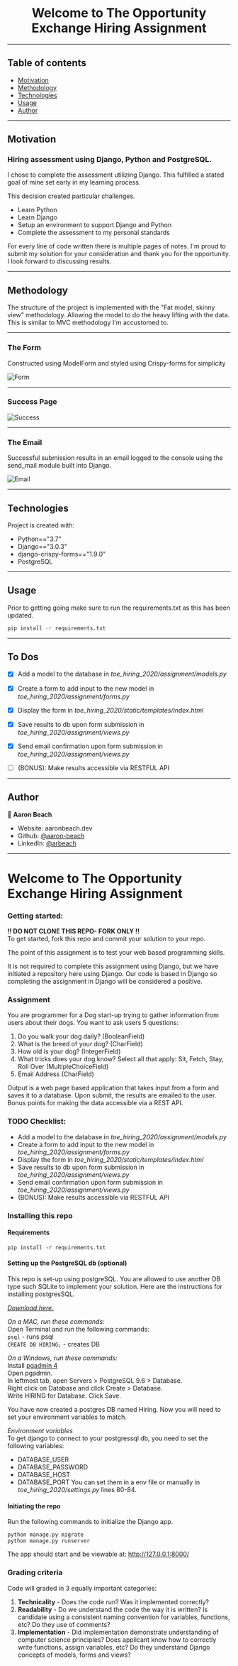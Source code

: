 <h1 align="center">Welcome to The Opportunity Exchange Hiring Assignment</h1>

---
## Table of contents
* [Motivation](#motivation)
* [Methodology](#methodology)
* [Technologies](#technologies)
* [Usage](#Usage)
* [Author](#author)



---
## Motivation


### Hiring assessment using Django, Python and PostgreSQL. 

I chose to complete the assessment utilizing Django. This fulfilled a stated goal of mine set early in my learning process.

This decision created particular challenges. 
- Learn Python
- Learn Django
- Setup an environment to support Django and Python
- Complete the assessment to my personal standards

For every line of code written there is multiple pages of notes. I'm proud to submit my solution for your consideration and thank you for the opportunity. I look forward to discussing results. 

---
## Methodology


The structure of the project is implemented with the "Fat model, skinny view" methodology. Allowing the model to do the heavy lifting with the data. This is similar to MVC methodology I'm accustomed to. 

---
### The Form


Constructed using ModelForm and styled using Crispy-forms for simplicity

![Form](https://github.com/aaron-beach/TOE_assessment/blob/master/images/Form.png)

---
### Success Page


![Success](https://github.com/aaron-beach/TOE_assessment/blob/master/images/Success_message.png)

---
### The Email


Successful submission results in an email logged to the console using the send_mail module built into Django.

![Email](https://github.com/aaron-beach/TOE_assessment/blob/master/images/Email_results.png)

---
## Technologies


Project is created with:

- Python=="3.7"
- Django=="3.0.3"
- django-crispy-forms=="1.9.0"
- PostgreSQL

---
## Usage


Prior to getting going make sure to run the requirements.txt as this has been updated.
```sh
pip install -r requirements.txt
```

---
## To Dos

- [x] Add a model to the database in _toe_hiring_2020/assignment/models.py_
- [x] Create a form to add input to the new model in _toe_hiring_2020/assignment/forms.py_
- [x] Display the form in _toe_hiring_2020/static/templates/index.html_
- [x] Save results to db upon form submission in _toe_hiring_2020/assignment/views.py_
- [x] Send email confirmation upon form submission in _toe_hiring_2020/assignment/views.py_
- [ ] (BONUS): Make results accessible via RESTFUL API


---
## Author

👤 **Aaron Beach**

* Website: aaronbeach.dev
* Github: [@aaron-beach](https://github.com/aaron-beach)
* LinkedIn: [@arbeach](https://linkedin.com/in/arbeach)

---
# Welcome to The Opportunity Exchange Hiring Assignment


### Getting started:  
**!! DO NOT CLONE THIS REPO- FORK ONLY !!**  
To get started, fork this repo and commit your solution to your repo.

The point of this assignment is to test your web based programming skills.

It is not required to complete this assignment using Django, but we have initiated a repository here using Django. Our code is based in Django so completing the assignment in Django will be considered a positive.

### Assignment

You are programmer for a Dog start-up trying to gather information from users about their dogs. You want to ask users 5 questions:

1. Do you walk your dog daily?  (BooleanField)
2. What is the breed of your dog? (CharField)
3. How old is your dog? (IntegerField)
4. What tricks does your dog know? Select all that apply: Sit, Fetch, Stay, Roll Over (MultipleChoiceField)
5. Email Address (CharField)

Output is a web page based application that takes input from a form and saves it to a database. Upon submit, the results are emailed to the user. Bonus points for making the data accessible via a REST API.


### TODO Checklist:
* Add a model to the database in _toe_hiring_2020/assignment/models.py_
* Create a form to add input to the new model in _toe_hiring_2020/assignment/forms.py_
* Display the form in _toe_hiring_2020/static/templates/index.html_
* Save results to db upon form submission in _toe_hiring_2020/assignment/views.py_
* Send email confirmation upon form submission in _toe_hiring_2020/assignment/views.py_
* (BONUS): Make results accessible via RESTFUL API


### Installing this repo
#### **Requirements**  
`pip install -r requirements.txt`

#### **Setting up the PostgreSQL db (optional)**  
This repo is set-up using postgreSQL. You are allowed to use another DB type such SQLite to implement your solution. Here are the instructions for installing postgresSQL.  

[_Download here._](https://www.postgresql.org/)

_On a MAC, run these commands:_     
Open Terminal and run the following commands:  
`psql` - runs psql   
`CREATE DB HIRING;` - creates DB    

_On a Windows, run these commands:_     
Install [pgadmin 4](https://www.pgadmin.org/download/pgadmin-4-windows/)  
Open pgadmin.  
In leftmost tab, open Servers > PostgreSQL 9.6 > Database.  
Right click on Database and click Create > Database.  
Write HIRING for Database. Click Save.

You have now created a postgres DB named Hiring. Now you will need to set your environment variables to match.

_Environment variables_   
To get django to connect to your postgressql db, you need to set the following variables:
- DATABASE_USER
- DATABASE_PASSWORD
- DATABASE_HOST
- DATABASE_PORT
You can set them in a env file or manually in _toe_hiring_2020/settings.py_ lines 80-84.

#### **Initiating the repo**  
Run the following commands to initialize the Django app.

`python manage.py migrate`  
`python manage.py runserver`  

The app should start and be viewable at: http://127.0.0.1:8000/  

### Grading criteria  
Code will graded in 3 equally important categories:
1. **Technicality** - Does the code run? Was it implemented correctly?
2. **Readability** - Do we understand the code the way it is written? Is candidate using a consistent naming convention for variables, functions, etc? Do they use of comments?
3. **Implementation** - Did implementation demonstrate understanding of computer science principles? Does applicant know how to correctly write functions, assign variables, etc? Do they understand Django concepts of models, forms and views?